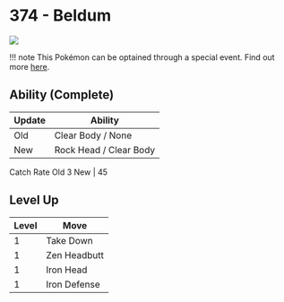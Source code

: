 # 374 - Beldum
![][374]

!!! note
    This Pokémon can be optained through a special event. Find out more [here](../../special_events/#beldum).

## Ability (Complete)

Update | Ability
---    | ---
Old    | Clear Body / None
New    | Rock Head / Clear Body

Catch Rate
Old     3
New    | 45

## Level Up

Level | Move
---   | ---
  1   | Take Down
  1   | Zen Headbutt
  1   | Iron Head
  1   | Iron Defense



[374]: ../img/pokemon/374.png

